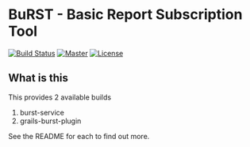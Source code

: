 # BuRST - Basic Report Subscription Tool

[![Build Status](https://travis-ci.org/olliefreeman/BuRST.svg?branch=develop)](https://travis-ci.org/olliefreeman/BuRST)
[![Master](http://img.shields.io/badge/master-1.0-green.svg)](https://github.com/olliefreeman/BuRST/tree/master)
[![License](http://img.shields.io/badge/license-MIT_License-lightgrey.svg)](https://github.com/olliefreeman/BuRST/blob/develop/LICENSE)

## What is this

This provides 2 available builds

1. burst-service
1. grails-burst-plugin

See the README for each to find out more.

